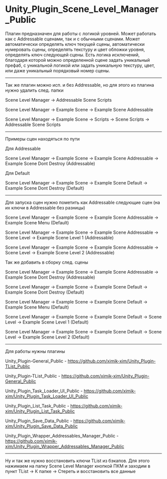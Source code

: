 # Unity_Plugin_Scene_Level_Manager_Public
Плагин предназначен для работы с логикой уровней. Может работать как с Addressable сценами, так и с обычными сценами.
Может автоматически определять ключ текущей сцены, автоматически нумеровать сцены, определять текстуру и цвет обложки уровня, определять ключ следующей сцены.
Есть логика исключений, благодаря которой можно определенной сцене задать уникальный префаб, с уникальной логикой или задать уникальную текстуру, цвет, или даже уникальный порядковый номер сцены.

---------------------------------------------------------------------------------------------------------

Так же плагин можно исп. и без Addressable, но для этого из плагина нужно удалить след. папки

Scene Level Manager -> Addressable Scene Scripts

Scene Level Manager -> Example Scene -> Example Scene Addressable

Scene Level Manager -> Example Scene -> Scripts -> Scene Scripts -> Addressable Scene Scripts

---------------------------------------------------------------------------------------------------------

Примеры сцен находяться по пути

Для Addressable

Scene Level Manager -> Example Scene -> Example Scene Addressable -> Example Scene Dont Destroy (Addressable)

Для Default

Scene Level Manager -> Example Scene -> Example Scene Default -> Example Scene Dont Destroy (Default)

---------------------------------------------------------------------------------------------------------
 
Для запуска сцен нужно пометить как Addressable следующие сцен (на их ключи в Addressable без разницы)

Scene Level Manager -> Example Scene -> Example Scene Addressable -> Example Scene Menu (Default)

Scene Level Manager -> Example Scene -> Example Scene Addressable -> Scene Level -> Example Scene Level 1 (Addressable)

Scene Level Manager -> Example Scene -> Example Scene Addressable -> Scene Level -> Example Scene Level 2 (Addressable)

Так же добавить в сборку след. сцены

Scene Level Manager -> Example Scene -> Example Scene Addressable -> Example Scene Dont Destroy (Addressable)

Scene Level Manager -> Example Scene -> Example Scene Default -> Example Scene Dont Destroy (Default)

Scene Level Manager -> Example Scene -> Example Scene Default -> Example Scene Menu (Default)

Scene Level Manager -> Example Scene -> Example Scene Default -> Scene Level -> Example Scene Level 1 (Default)

Scene Level Manager -> Example Scene -> Example Scene Default -> Scene Level -> Example Scene Level 2 (Default)

---------------------------------------------------------------------------------------------------------

Для работы нужны плагины

Unity_Plugin-General_Public - https://github.com/ximik-xim/Unity_Plugin-TList_Public

Unity_Plugin-TList_Public - https://github.com/ximik-xim/Unity_Plugin-General_Public

Unity_Plugin_Task_Loader_UI_Public - https://github.com/ximik-xim/Unity_Plugin_Task_Loader_UI_Public

Unity_Plugin_List_Task_Public - https://github.com/ximik-xim/Unity_Plugin_List_Task_Public

Unity_Plugin_Save_Data_Public - https://github.com/ximik-xim/Unity_Plugin_Save_Data_Public

Unity_Plugin_Wrapper_Addressables_Manager_Public - https://github.com/ximik-xim/Unity_Plugin_Wrapper_Addressables_Manager_Public

---------------------------------------------------------------------------------------------------------

Ну и так же нужно восстановить ключи TList из бэкапов. Для этого нажимаем на папку Scene Level Manager кнопкой ПКМ и заходим в пункт TList -> К папке -> Стереть и восстановить все данные

